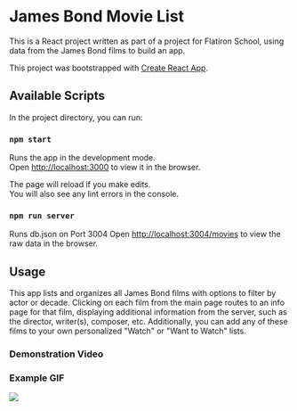 # James Bond Movie List

This is a React project written as part of a project for Flatiron School, using data from the James Bond films to build an app.

This project was bootstrapped with [Create React App](https://github.com/facebook/create-react-app).

## Available Scripts

In the project directory, you can run:

### `npm start`

Runs the app in the development mode.\
Open [http://localhost:3000](http://localhost:3000) to view it in the browser.

The page will reload if you make edits.\
You will also see any lint errors in the console.

### `npm run server`

Runs db.json on Port 3004
Open [http://localhost:3004/movies](http://localhost:3004/movies) to view the raw data in the browser.

## Usage

This app lists and organizes all James Bond films with options to filter by actor or decade. Clicking on each film from the main page routes to an info page for that film, displaying additional information from the server, such as the director, writer(s), composer, etc. Additionally, you can add any of these films to your own personalized "Watch" or "Want to Watch" lists.

### Demonstration Video


### Example GIF
![](example.gif)